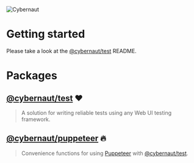 ![Cybernaut][cybernaut-logo]

# Getting started

Please take a look at the [@cybernaut/test][package-test] README.

# Packages

## [@cybernaut/test][package-test] ❤️

> A solution for writing reliable tests using any Web UI testing framework.

## [@cybernaut/puppeteer][package-puppeteer] 🔥

> Convenience functions for using [Puppeteer][external-puppeteer] with [@cybernaut/test][package-test].

[cybernaut-logo]: https://cybernaut.js.org/logo.svg

[package-puppeteer]: https://github.com/clebert/cybernaut/tree/master/@cybernaut/puppeteer
[package-test]: https://github.com/clebert/cybernaut/tree/master/@cybernaut/test

[external-puppeteer]: https://github.com/GoogleChrome/puppeteer
